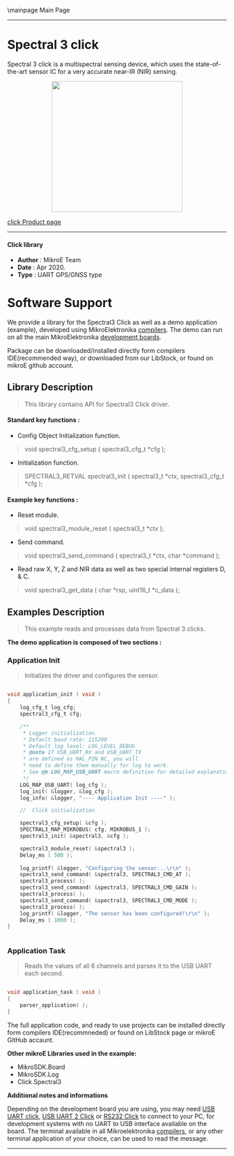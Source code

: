 \mainpage Main Page
 
---
# Spectral 3 click

Spectral 3 click is a multispectral sensing device, which uses the state-of-the-art sensor IC for a very accurate near-IR (NIR) sensing.

<p align="center">
  <img src="https://download.mikroe.com/images/click_for_ide/spectral3_click.png" height=300px>
</p>

[click Product page](https://www.mikroe.com/spectral-3-click)

---


#### Click library 

- **Author**        : MikroE Team
- **Date**          : Apr 2020.
- **Type**          : UART GPS/GNSS type


# Software Support

We provide a library for the Spectral3 Click 
as well as a demo application (example), developed using MikroElektronika 
[compilers](https://shop.mikroe.com/compilers). 
The demo can run on all the main MikroElektronika [development boards](https://shop.mikroe.com/development-boards).

Package can be downloaded/installed directly form compilers IDE(recommended way), or downloaded from our LibStock, or found on mikroE github account. 

## Library Description

> This library contains API for Spectral3 Click driver.

#### Standard key functions :

- Config Object Initialization function.
> void spectral3_cfg_setup ( spectral3_cfg_t *cfg ); 
 
- Initialization function.
> SPECTRAL3_RETVAL spectral3_init ( spectral3_t *ctx, spectral3_cfg_t *cfg );

#### Example key functions :

- Reset module.
> void spectral3_module_reset ( spectral3_t *ctx );
 
- Send command.
> void spectral3_send_command ( spectral3_t *ctx, char *command );

- Read raw X, Y, Z and NIR data as well as two special internal registers D, & C.
> void spectral3_get_data ( char *rsp, uint16_t *c_data );

## Examples Description

> This example reads and processes data from Spectral 3 clicks.

**The demo application is composed of two sections :**

### Application Init 

> Initializes the driver and configures the sensor.

```c

void application_init ( void )
{
    log_cfg_t log_cfg;
    spectral3_cfg_t cfg;

    /** 
     * Logger initialization.
     * Default baud rate: 115200
     * Default log level: LOG_LEVEL_DEBUG
     * @note If USB_UART_RX and USB_UART_TX 
     * are defined as HAL_PIN_NC, you will 
     * need to define them manually for log to work. 
     * See @b LOG_MAP_USB_UART macro definition for detailed explanation.
     */
    LOG_MAP_USB_UART( log_cfg );
    log_init( &logger, &log_cfg );
    log_info( &logger, "---- Application Init ----" );

    //  Click initialization.

    spectral3_cfg_setup( &cfg );
    SPECTRAL3_MAP_MIKROBUS( cfg, MIKROBUS_1 );
    spectral3_init( &spectral3, &cfg );

    spectral3_module_reset( &spectral3 );
    Delay_ms ( 500 );
    
    log_printf( &logger, "Configuring the sensor...\r\n" );
    spectral3_send_command( &spectral3, SPECTRAL3_CMD_AT );
    spectral3_process( );
    spectral3_send_command( &spectral3, SPECTRAL3_CMD_GAIN );
    spectral3_process( );
    spectral3_send_command( &spectral3, SPECTRAL3_CMD_MODE );
    spectral3_process( );
    log_printf( &logger, "The sensor has been configured!\r\n" );
    Delay_ms ( 1000 );
}
  
```

### Application Task

> Reads the values of all 6 channels and parses it to the USB UART each second.

```c

void application_task ( void )
{
    parser_application( );
} 

```

The full application code, and ready to use projects can be  installed directly form compilers IDE(recommneded) or found on LibStock page or mikroE GitHub accaunt.

**Other mikroE Libraries used in the example:** 

- MikroSDK.Board
- MikroSDK.Log
- Click.Spectral3

**Additional notes and informations**

Depending on the development board you are using, you may need 
[USB UART click](https://shop.mikroe.com/usb-uart-click), 
[USB UART 2 Click](https://shop.mikroe.com/usb-uart-2-click) or 
[RS232 Click](https://shop.mikroe.com/rs232-click) to connect to your PC, for 
development systems with no UART to USB interface available on the board. The 
terminal available in all Mikroelektronika 
[compilers](https://shop.mikroe.com/compilers), or any other terminal application 
of your choice, can be used to read the message.


---
